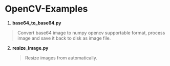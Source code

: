 # OpenCV-Examples

1. **base64_to_base64.py**
>Convert base64 image to numpy opencv supportable format, process image and save it back to disk as image file.
2. **resize_image.py**
	>Resize images from automatically.
